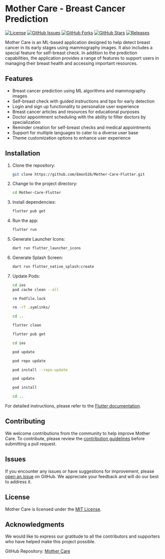 # Mother Care - Breast Cancer Prediction

[![License](https://img.shields.io/badge/license-MIT-blue.svg)](https://github.com/Emon526/Mother-Care-Flutter/blob/main/LICENSE)
[![GitHub Issues](https://img.shields.io/github/issues/Emon526/Mother-Care-Flutter.svg)](https://github.com/Emon526/Mother-Care-Flutter/issues)
[![GitHub Forks](https://img.shields.io/github/forks/Emon526/Mother-Care-Flutter.svg)](https://github.com/Emon526/Mother-Care-Flutter/network)
[![GitHub Stars](https://img.shields.io/github/stars/Emon526/Mother-Care-Flutter.svg)](https://github.com/Emon526/Mother-Care-Flutter/stargazers)
[![Releases](https://github.com/Emon526/Mother-Care-Flutter/actions/workflows/release.yml/badge.svg)](https://github.com/Emon526/Mother-Care-Flutter/actions/workflows/release.yml)

Mother Care is an ML-based application designed to help detect breast cancer in its early stages using mammography images. It also includes a special feature for self-breast check. In addition to the prediction capabilities, the application provides a range of features to support users in managing their breast health and accessing important resources.

## Features

- Breast cancer prediction using ML algorithms and mammography images
- Self-breast check with guided instructions and tips for early detection
- Login and sign up functionality to personalize user experience
- Breast cancer articles and resources for educational purposes
- Doctor appointment scheduling with the ability to filter doctors by specialization
- Reminder creation for self-breast checks and medical appointments
- Support for multiple languages to cater to a diverse user base
- Theme customization options to enhance user experience

## Installation

1. Clone the repository:

   ```bash
   git clone https://github.com/Emon526/Mother-Care-Flutter.git
   ```

2. Change to the project directory:

   ```bash
   cd Mother-Care-Flutter
   ```

3. Install dependencies:

   ```bash
   flutter pub get
   ```

4. Run the app:

   ```bash
   flutter run
   ```

5. Generate Launcher Icons:

   ```bash
   dart run flutter_launcher_icons
   ```
   
6. Generate Splash Screen:

   ```bash
   dart run flutter_native_splash:create
   ```

7. Update Pods:

   ```bash
   cd ios
   pod cache clean --all

   rm Podfile.lock

   rm -rf .symlinks/

   cd ..

   flutter clean

   flutter pub get

   cd ios

   pod update

   pod repo update

   pod install --repo-update

   pod update

   pod install

   cd ..
   ```

For detailed instructions, please refer to the [Flutter documentation](https://flutter.dev/docs/get-started/install).

## Contributing

We welcome contributions from the community to help improve Mother Care. To contribute, please review the [contribution guidelines](CONTRIBUTING.md) before submitting a pull request.

## Issues

If you encounter any issues or have suggestions for improvement, please [open an issue](https://github.com/Emon526/Mother-Care-Flutter/issues) on GitHub. We appreciate your feedback and will do our best to address it.

## License

Mother Care is licensed under the [MIT License](https://github.com/Emon526/Mother-Care-Flutter/blob/main/LICENSE).

## Acknowledgments

We would like to express our gratitude to all the contributors and supporters who have helped make this project possible.

GitHub Repository: [Mother Care](https://github.com/Emon526/Mother-Care-Flutter)
